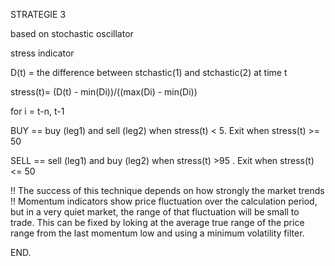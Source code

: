 STRATEGIE 3

based on stochastic oscillator

stress indicator

D(t) = the difference between stchastic(1) and stchastic(2) at time t

stress(t)= (D(t) - min(Di))/((max(Di) - min(Di))

for i = t-n, t-1

BUY == buy (leg1) and sell (leg2) when stress(t) < 5. Exit when stress(t) >= 50

SELL == sell (leg1) and buy (leg2) when stress(t) >95 . Exit when stress(t) <= 50

!! The success of this technique depends on how strongly the market trends !! Momentum indicators show price fluctuation over the calculation period, but in a very quiet market, the range of that fluctuation will be small to trade. This can be fixed by loking at the average true range of the price range from the last momentum low and using a minimum volatility filter.

END.
